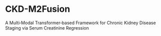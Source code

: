 # CKD-M2Fusion
A Multi‑Modal Transformer‑based Framework for Chronic Kidney Disease Staging via Serum Creatinine Regression
